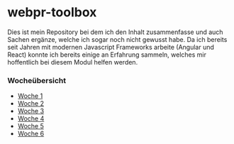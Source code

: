 # webpr-toolbox

Dies ist mein Repository bei dem ich den Inhalt zusammenfasse und auch Sachen ergänze, welche ich sogar noch nicht gewusst habe.
Da ich bereits seit Jahren mit modernen Javascript Frameworks arbeite (Angular und React) konnte ich bereits einige an Erfahrung sammeln, welches mir hoffentlich bei diesem Modul helfen werden.

### Wocheübersicht

- [Woche 1](./week1/week1.md)
- [Woche 2](./week2/week2.md)
- [Woche 3](./week3/week3.md)
- [Woche 4](./week4/week4.md)
- [Woche 5](./week5/week5.md)
- [Woche 6](./week6/week6.md)
